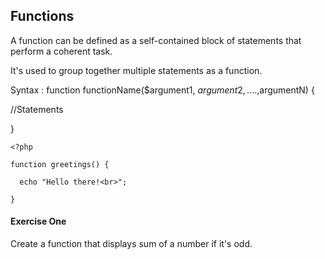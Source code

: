 ## Functions

A function can be defined as a self-contained block of statements that perform a coherent task.

It's used to group together multiple statements as a function.

Syntax :
function functionName($argument1, $argument2,....,$argumentN) {

 //Statements

}
```
<?php

function greetings() {

  echo "Hello there!<br>";

}
```

#### Exercise One
Create a function that displays sum of a number if it's odd.
